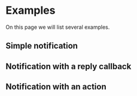 # Examples
On this page we will list several examples.

## Simple notification


## Notification with a reply callback


## Notification with an action
